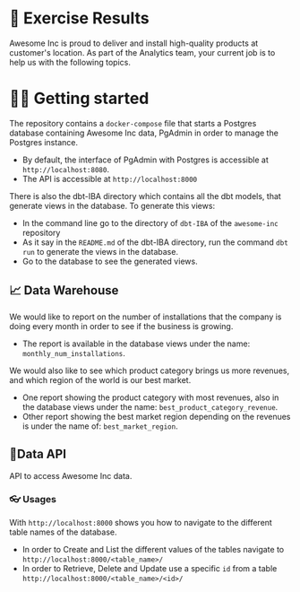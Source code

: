 # 🦾 Exercise Results

Awesome Inc is proud to deliver and install high-quality products at customer's location. As part of the Analytics team, your current job is to help us with the following topics.

# 🐱‍🏍 Getting started

The repository contains a `docker-compose` file that starts a Postgres database containing Awesome Inc data, PgAdmin in order to manage the Postgres instance. 
* By default, the interface of PgAdmin with Postgres is accessible at `http://localhost:8080`.
* The API is accessible at `http://localhost:8000`

There is also the dbt-IBA directory which contains all the dbt models, that generate views in the database. To generate this views:
  * In the command line go to the directory of `dbt-IBA` of the `awesome-inc` repository
  * As it say in the `README.md` of the dbt-IBA directory, run the command `dbt run` to generate the views in the database.
  * Go to the database to see the generated views.

## 📈 Data Warehouse

We would like to report on the number of installations that the company is doing every month in order to see if the business is growing.

* The report is available in the database views under the name: `monthly_num_installations`.

We would also like to see which product category brings us more revenues, and which region of the world is our best market.

* One report showing the product category with most revenues, also in the database views under the name: `best_product_category_revenue`.
* Other report showing the best market region depending on the revenues is under the name of: `best_market_region`.

## 📃Data API

API to access Awesome Inc data.

### 👓 Usages
With `http://localhost:8000` shows you how to navigate to the different table names of the database.
* In order to Create and List the different values of the tables navigate to `http://localhost:8000/<table_name>/`
* In order to Retrieve, Delete and Update use a specific `id` from a table `http://localhost:8000/<table_name>/<id>/`


